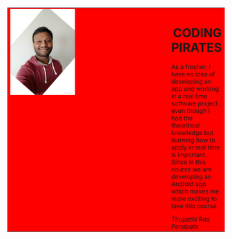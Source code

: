 <html>
<head>
<title>My First Web Page </title>
</head>
<body>
<table width="90%" cellpadding="2" cellspacing="0" >
 <tr bgcolor="red">
 <td width="400" valign="top"><img src="Tirupathi.jpg" width="150"
height="200"></td>
 <td valign="top"><h1 align="right">CODING PIRATES</h1>
 <p>As a fresher, I have no idea of developing an app and working in a real time software project , even though
i had the theoritical knowledge but learning how to apply in real time is important. Since in this course
we are developing an Android app which makes me more exciting to take this course. </p>
 <cite>Tirupathi Rao Pendyala </cite> </blockquote>
 </tr></td>
 </html>
